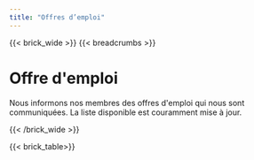 ```yaml
---
title: "Offres d’emploi"
---
```

{{< brick_wide >}}
{{< breadcrumbs >}}

# Offre d'emploi

Nous informons nos membres des offres d'emploi qui nous sont communiquées. La liste disponible est couramment mise à jour.

{{< /brick_wide >}}

{{< brick_table>}}


